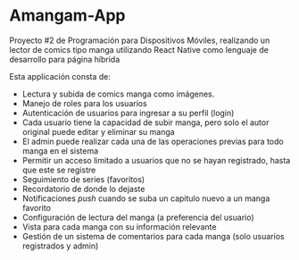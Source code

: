# Amangam-App
Proyecto #2 de Programación para Dispositivos Móviles, realizando un lector de comics tipo manga utilizando React Native como lenguaje de desarrollo para página híbrida

Esta applicación consta de:
* Lectura y subida de comics manga como imágenes.
* Manejo de roles para los usuarios
* Autenticación de usuarios para ingresar a su perfil (login)
* Cada usuario tiene la capacidad de subir manga, pero solo el autor original puede editar y eliminar su manga
* El admin puede realizar cada una de las operaciones previas para todo manga en el sistema
* Permitir un acceso limitado a usuarios que no se hayan registrado, hasta que este se registre
* Seguimiento de series (favoritos)
* Recordatorio de donde lo dejaste
* Notificaciones *push* cuando se suba un capitulo nuevo a un manga favorito
* Configuración de lectura del manga (a preferencia del usuario)
* Vista para cada manga con su información relevante
* Gestión de un sistema de comentarios para cada manga (solo usuarios registrados y admin)

